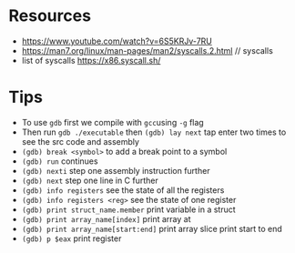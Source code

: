 # Resources
- https://www.youtube.com/watch?v=6S5KRJv-7RU
- https://man7.org/linux/man-pages/man2/syscalls.2.html // syscalls
- list of syscalls https://x86.syscall.sh/

# Tips
- To use `gdb` first we compile with `gcc`using `-g` flag 
- Then run `gdb ./executable` then `(gdb) lay next` tap enter two times to see the src code and assembly 
- `(gdb) break <symbol>` to add a break point to a symbol
- `(gdb) run` continues
- `(gdb) nexti` step one assembly instruction further  
- `(gdb) next` step one line in C further  
- `(gdb) info registers` see the state of all the registers
- `(gdb) info registers <reg>` see the state of one register
- `(gdb) print struct_name.member` print variable in a struct
- `(gdb) print array_name[index]` print array at
- `(gdb) print array_name[start:end]` print array slice print start to end
- `(gdb) p $eax` print register
